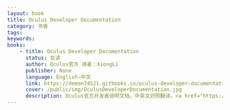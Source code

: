```yaml
---
layout: book
title: Oculus Developer Documentation
category: 书香
tags: 
keywords: 
books: 
    - title: Oculus Developer Documentation
      status: 在读
      author: Oculus官方 译者：XiongLi
      publisher: None
      language: English-中文
      link: https://demon74521.gitbooks.io/oculus-developer-documentation/content/
      cover: /public/img/OculusDeveloperDocumentation.jpg
      description: Oculus官方开发者说明文档，中英文对照翻译。<a href="https://developer.oculus.com/documentation/" target="_blank">[官方文档网址]</a><a href="https://github.com/demon7452/oculus-developer-documentation" target="_blank">[Github项目托管地址]</a>
---
```

